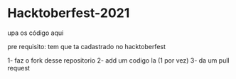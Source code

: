 # Hacktoberfest-2021
upa os código aqui

pre requisito: tem que ta cadastrado no hacktoberfest

1- faz o fork desse repositorio
2- add um codigo la (1 por vez)
3- da um pull request
